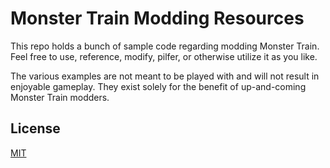 # Monster Train Modding Resources

This repo holds a bunch of sample code regarding modding Monster Train. Feel free to use, reference, modify, pilfer, or otherwise utilize it as you like.

The various examples are not meant to be played with and will not result in enjoyable gameplay. They exist solely for the benefit of up-and-coming Monster Train modders.

## License
[MIT](https://choosealicense.com/licenses/mit/)
